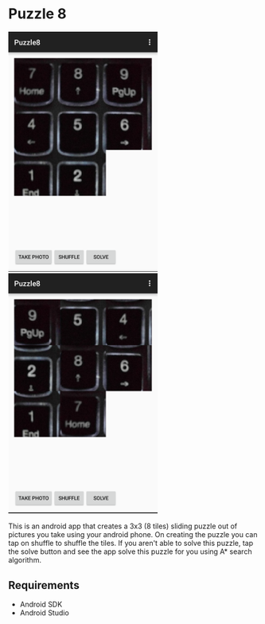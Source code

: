 # Puzzle 8
<img src="screenshots/sc1.png" width=300>  <img src="screenshots/sc2.png" width=300>

This is an android app that creates a 3x3 (8 tiles) sliding puzzle out of pictures you take using your android phone. On creating the puzzle you can tap on shuffle to shuffle the tiles. If you aren't able to solve this puzzle, tap the solve button and see the app solve this puzzle for you using A* search algorithm.

## Requirements
* Android SDK
* Android Studio
